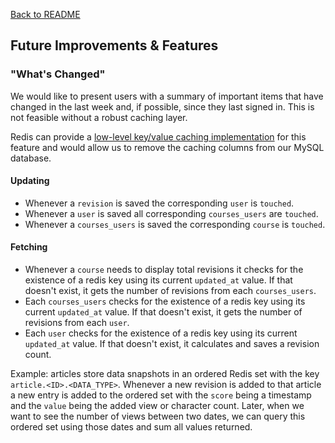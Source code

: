 [Back to README](../README.md)

## Future Improvements & Features

### "What's Changed"
We would like to present users with a summary of important items that have changed in the last week and, if possible, since they last signed in. This is not feasible without a robust caching layer.

Redis can provide a [low-level key/value caching implementation](http://aurelien-herve.com/blog/2015/01/21/awesome-low-level-caching-for-your-rails-app/) for this feature and would allow us to remove the caching columns from our MySQL database.

#### Updating
- Whenever a `revision` is saved the corresponding `user` is `touched`. 
- Whenever a `user` is saved all corresponding `courses_users` are `touched`. 
- Whenever a `courses_users` is saved the corresponding `course` is `touched`. 

#### Fetching
- Whenever a `course` needs to display total revisions it checks for the existence of a redis key using its current `updated_at` value. If that doesn't exist, it gets the number of revisions from each `courses_users`. 
- Each `courses_users` checks for the existence of a redis key using its current `updated_at` value. If that doesn't exist, it gets the number of revisions from each `user`. 
- Each `user` checks for the existence of a redis key using its current `updated_at` value. If that doesn't exist, it calculates and saves a revision count.


Example: articles store data snapshots in an ordered Redis set with the key `article.<ID>.<DATA_TYPE>`. Whenever a new revision is added to that article a new entry is added to the ordered set with the `score` being a timestamp and the `value` being the added view or character count. Later, when we want to see the number of views between two dates, we can query this ordered set using those dates and sum all values returned.